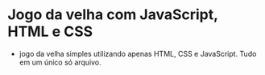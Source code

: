 # Jogo da velha com JavaScript, HTML e CSS

- jogo da velha simples utilizando apenas HTML, CSS e JavaScript. Tudo em um único só arquivo.

